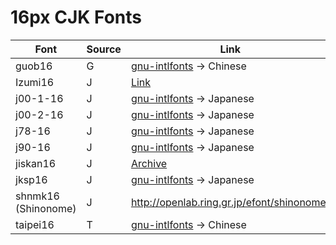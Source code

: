 # 16px CJK Fonts

| Font | Source | Link | Derivative? |
| --- | --- | --- | --- |
| guob16 | G | [gnu-intlfonts](https://ftp.gnu.org/gnu/intlfonts/) -> Chinese | / |
| Izumi16 | J | [Link](http://izumilib.web.fc2.com/izumi-bf/dl-eng.html) | jiskan16 | / |
| j00-1-16 | J | [gnu-intlfonts](https://ftp.gnu.org/gnu/intlfonts/) -> Japanese | / |
| j00-2-16 | J | [gnu-intlfonts](https://ftp.gnu.org/gnu/intlfonts/) -> Japanese | / |
| j78-16 | J | [gnu-intlfonts](https://ftp.gnu.org/gnu/intlfonts/) -> Japanese | / |
| j90-16 | J | [gnu-intlfonts](https://ftp.gnu.org/gnu/intlfonts/) -> Japanese | jiskan16 |
| jiskan16 | J | [Archive](https://web.archive.org/web/20100218022211/http://www12.ocn.ne.jp/~imamura/jisx0213.html) | / |
| jksp16 | J | [gnu-intlfonts](https://ftp.gnu.org/gnu/intlfonts/) -> Japanese | / |
| shnmk16 (Shinonome) | J | <http://openlab.ring.gr.jp/efont/shinonome/> | jiskan16 |
| taipei16 | T | [gnu-intlfonts](https://ftp.gnu.org/gnu/intlfonts/) -> Chinese |
